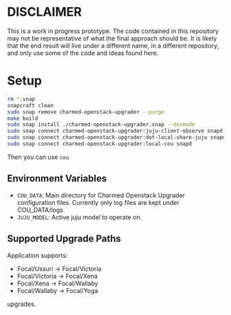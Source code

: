 # DISCLAIMER

This is a work in progress prototype. The code contained in this repository
may not be representative of what the final approach should be.
It is likely that the end result will live under a different name, in a
different repository, and only use some of the code and ideas found here.

# Setup

```bash
rm *.snap
snapcraft clean
sudo snap remove charmed-openstack-upgrader --purge
make build
sudo snap install ./charmed-openstack-upgrader.snap --devmode
sudo snap connect charmed-openstack-upgrader:juju-client-observe snapd
sudo snap connect charmed-openstack-upgrader:dot-local-share-juju snapd
sudo snap connect charmed-openstack-upgrader:local-cou snapd
```

Then you can use ```cou```

## Environment Variables

- `COU_DATA`: Main directory for Charmed Openstack Upgrader configuration files. Currently only log files are kept under
  COU_DATA/logs
- `JUJU_MODEL`: Active juju model to operate on.

## Supported Upgrade Paths

Application supports:

- Focal/Ussuri -> Focal/Victoria
- Focal/Victoria -> Focal/Xena
- Focal/Xena -> Focal/Wallaby
- Focal/Wallaby -> Focal/Yoga

upgrades.
